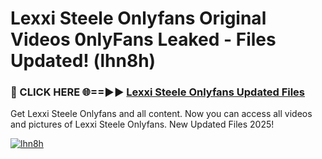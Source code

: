# Lexxi Steele Onlyfans Original Videos 0nlyFans Leaked - Files Updated! (lhn8h)

<h3>🔴 CLICK HERE 🌐==►► <a href="https://tinyurl.com/ehrbuxhb" rel="nofollow">Lexxi Steele Onlyfans Updated Files</a></h3>

Get Lexxi Steele Onlyfans and all content. Now you can access all videos and pictures of Lexxi Steele Onlyfans. New Updated Files 2025!

[![lhn8h](https://i.imgur.com/lVYEuWS.gif)](https://tinyurl.com/ehrbuxhb)
